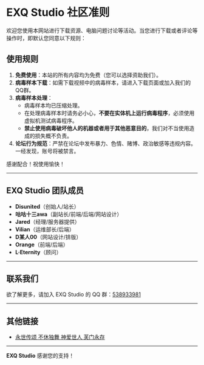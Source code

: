 # EXQ Studio 社区准则

欢迎您使用本网站进行下载资源、电脑问题讨论等活动。当您进行下载或者评论等操作时，即默认您同意以下规则：

## 使用规则

1. **免费使用**：本站的所有内容均为免费（您可以选择资助我们）。
2. **病毒样本下载**：如需下载视频中的病毒样本，请进入下载页面或加入我们的QQ群。
3. **病毒样本处理**：
   - 病毒样本均已压缩处理。
   - 在处理病毒样本时请务必小心，**不要在实体机上运行病毒程序**，必须使用虚拟机测试病毒程序。
   - **禁止使用病毒破坏他人的机器或者用于其他恶意目的**，我们对不当使用造成的损失概不负责。
4. **论坛行为规范**：严禁在论坛中发布暴力、色情、赌博、政治敏感等违规内容。一经发现，账号将被禁言。

感谢配合！祝使用愉快！

---

## EXQ Studio 团队成员

- **Disunited**（创始人/站长）
- **咕咕十三awa**（副站长/前端/后端/网站设计）
- **Jared**（经理/服务器提供）
- **Vilian**（运维部长/后端）
- **D某人00**（网站设计/排版）
- **Orange**（前端/后端）
- **L·Eternity**（顾问）

---

## 联系我们

欲了解更多，请加入 EXQ Studio 的 QQ 群：[538933981](http://qm.qq.com/cgi-bin/qm/qr?_wv=1027&k=s9hmkfGoSf-wJU7F9utssiFY1H8n1Wm1&authKey=xn9gD93GzSQuPXeL6iGcDgVtqgeCgWuPGYUSSSGJUoztP%2F0fE0yZxwu7mb%2BPvg0M&noverify=0&group_code=538933981)

---

## 其他链接

- [永世传颂 不休独舞 神爱世人 芙门永存](https://www.bilibili.com/video/BV1oa4y1X7Zt)

---

**EXQ Studio** 感谢您的支持！